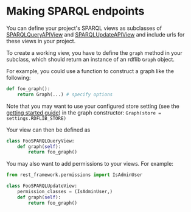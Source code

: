 # Making SPARQL endpoints

You can define your project's SPARQL views as subclasses of [SPARQLQueryAPIView](/sparql/views/#sparql.views.SPARQLQueryAPIView) and [SPARQLUpdateAPIView](/sparql/views/#sparql.views.SPARQLUpdateAPIView) and include urls for these views in your project.

To create a working view, you have to define the `graph` method in your subclass, which should return an instance of an rdflib `Graph` object.

For example, you could use a function to construct a graph like the following:

```python
def foo_graph():
    return Graph(...) # specify options
```

Note that you may want to use your configured store setting (see the [getting started guide](/getting-started)) in the graph constructor: `Graph(store = settings.RDFLIB_STORE)`

Your view can then be defined as

```python
class FooSPARQLQueryView:
    def graph(self):
        return foo_graph()

```

You may also want to add permissions to your views. For example:

```python
from rest_framework.permissions import IsAdminUser

class FooSPARQLUpdateView:
    permission_classes = (IsAdminUser,)
    def graph(self):
        return foo_graph()

```
